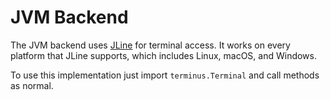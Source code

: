 # JVM Backend

The JVM backend uses [JLine][jline] for terminal access. It works on every platform that JLine supports, which includes Linux, macOS, and Windows.

To use this implementation just import `terminus.Terminal` and call methods as normal.

[jline]: https://jline.org/
